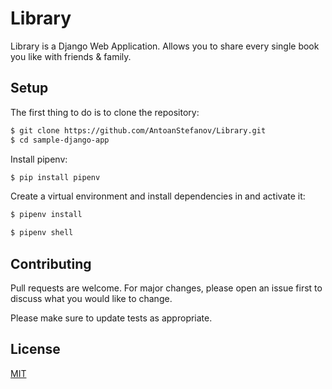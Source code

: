 # Library

Library is a Django Web Application. Allows you to share every single book you like with friends & family.

## Setup

The first thing to do is to clone the repository:

```bash
$ git clone https://github.com/AntoanStefanov/Library.git
$ cd sample-django-app
```
Install pipenv:

```bash
$ pip install pipenv
```

Create a virtual environment and install dependencies in and activate it:

```bash
$ pipenv install
```
```bash
$ pipenv shell
```

## Contributing
Pull requests are welcome. For major changes, please open an issue first to discuss what you would like to change.

Please make sure to update tests as appropriate.

## License
[MIT](https://choosealicense.com/licenses/mit/)
